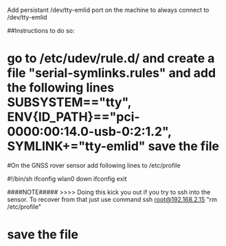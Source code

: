 
Add persistant /dev/tty-emlid port on the machine to always connect to /dev/tty-emlid

##Instructions to do so:

  go to /etc/udev/rule.d/ and create a file "serial-symlinks.rules" and add the following lines
    SUBSYSTEM=="tty", ENV{ID_PATH}=="pci-0000:00:14.0-usb-0:2:1.2", SYMLINK+="tty-emlid"
  save the file
===========================

#On the GNSS rover sensor add following lines to /etc/profile

  #!/bin/sh
  ifconfig wlan0 down
  ifconfig
  exit
  
####NOTE##### >>>> Doing this kick you out if you try to ssh into the sensor. To recover from that just use command ssh root@192.168.2.15 "rm /etc/profile"

save the file 
===========================
